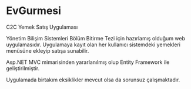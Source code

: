 # EvGurmesi
C2C Yemek Satış Uygulaması

Yönetim Bilişim Sistemleri Bölüm Bitirme Tezi için hazırlamış olduğum web uygulamasıdır.
Uygulamaya kayıt olan her kullanıcı sistemdeki yemekleri menüsüne ekleyip satışa sunabilir.

Asp.NET MVC mimarisinden yararlanılmış olup Entity Framework ile geliştirilmiştir.

Uygulamada birtakım eksiklikler mevcut olsa da sorunsuz çalışmaktadır.